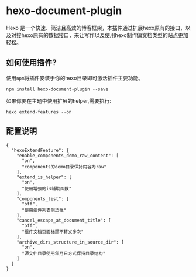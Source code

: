 # hexo-document-plugin

Hexo 是一个快速、简洁且高效的博客框架，本插件通过扩展hexo原有的接口，以及对接hexo原有的数据接口，来让写作以及使用hexo制作偏文档类型的站点更加轻松。

## 如何使用插件?

使用`npm`将插件安装于你的hexo目录即可激活插件主要功能。

```
npm install hexo-document-plugin --save
```

如果你要在主题中使用扩展的helper,需要执行:

```
hexo extend-features --on
```


## 配置说明

```
{
  "hexoExtendFeature": {
    "enable_components_demo_raw_content": [
      "on",
      "components的demo目录保持内容为raw"
    ],
    "extend_is_helper": [
      "on",
      "使用增强的is辅助函数"
    ],
    "components_list": [
      "off",
      "使用组件列表侧边栏"
    ],
    "cancel_escape_at_document_title": [
      "off",
      "组件文档页面标题不转义多次"
    ],
    "archive_dirs_structure_in_source_dir": [
      "on",
      "源文件目录使用年月日方式保持目录结构"
    ]
  }
}

```